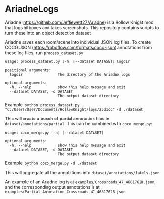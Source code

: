 # AriadneLogs

Ariadne (https://github.com/Jeffjewett27/Ariadne) is a Hollow Knight mod that logs hitboxes and takes screenshots. This repository contains scripts to turn these into an object detection dataset

Ariadne saves each room/scene into individual JSON log files. To create COCO JSON (https://roboflow.com/formats/coco-json) annotations from these log files, run `process_dataset.py`
```
usage: process_dataset.py [-h] [--dataset DATASET] logdir

positional arguments:
  logdir                The directory of the Ariadne logs

optional arguments:
  -h, --help            show this help message and exit
  --dataset DATASET, -d DATASET
                        The output dataset directory
```

Example:
`python process_dataset.py "C:/Users/User/Documents/HollowKnight/logs/25d1cc" -d ./dataset`

This will create a bunch of partial annotation files in `dataset/annotations/partial`. This can be combined with `coco_merge.py`:
```
usage: coco_merge.py [-h] [--dataset DATASET]

optional arguments:
  -h, --help            show this help message and exit
  --dataset DATASET, -d DATASET
                        The output dataset directory
```
Example:
`python coco_merge.py -d ./dataset`

This will aggregate all the annotations into `dataset/annotations/labels.json`

An example of an Ariadne log is at `examples/Crossroads_47_46817628.json`, and the corresponding output annotations is at `examples/Partial_Annotation_Crossroads_47_46817628.json`